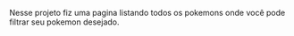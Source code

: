 Nesse projeto fiz uma pagina listando todos os pokemons onde você pode filtrar seu pokemon desejado.
